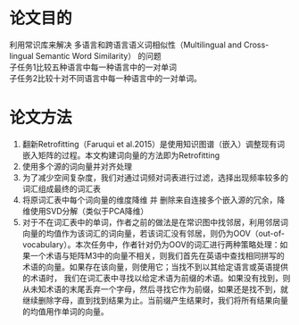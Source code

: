 # 论文目的
利用常识库来解决 多语言和跨语言语义词相似性（Multilingual and Cross-lingual Semantic Word Similarity） 的问题  
子任务1比较五种语言中每一种语言中的一对单词    
子任务2比较十对不同语言中每一种语言中的一对单词。  
# 论文方法
1. 翻新Retrofitting（Faruqui et al.2015）是使用知识图谱（嵌入）调整现有词嵌入矩阵的过程。本文构建词向量的方法即为Retrofitting
2. 使用多个源的词向量并对齐处理
3. 为了减少空间复杂度，我们对通过词频对词表进行过滤，选择出现频率较多的词汇组成最终的词汇表
4. 将原词汇表中每个词向量的维度降维 并 删除来自连接多个嵌入源的冗余，降维使用SVD分解（类似于PCA降维）
5. 对于不在词汇表中的单词，作者之前的做法是在常识图中找邻居，利用邻居词向量的均值作为该词汇的词向量，若该词汇没有邻居，则仍为OOV（out-of-vocabulary）。本次任务中，作者针对仍为OOV的词汇进行两种策略处理：如果一个术语与矩阵M3中的向量不相关，则我们首先在英语中查找相同拼写的术语的向量。如果存在该向量，则使用它；当找不到以其给定语言或英语提供的术语时，
我们在词汇表中寻找以给定术语为前缀的术语。如果没有找到，则从未知术语的末尾丢弃一个字母，然后寻找它作为前缀，如果还是找不到，就继续删除字母，直到找到结果为止。当前缀产生结果时，我们将所有结果向量的均值用作单词的向量。
